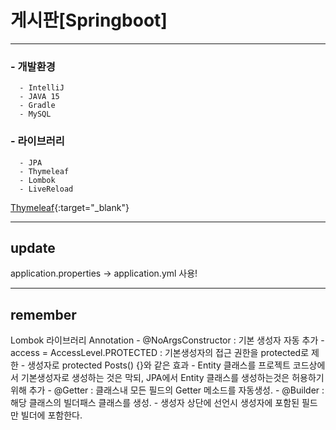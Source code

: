 # 게시판[Springboot]


***

### - 개발환경
      - IntelliJ
      - JAVA 15
      - Gradle
      - MySQL
### - 라이브러리
      - JPA
      - Thymeleaf 
      - Lombok
      - LiveReload
      

[Thymeleaf](https://www.thymeleaf.org/doc/tutorials/3.0/usingthymeleaf.html#introducing-thymeleaf){:target="_blank"}
      
***
## update

application.properties -> application.yml 사용!



***
 ## remember
 
 Lombok 라이브러리 Annotation 
    - @NoArgsConstructor : 기본 생성자 자동 추가
        - access = AccessLevel.PROTECTED : 기본생성자의 접근 권한을 protected로 제한
        - 생성자로 protected Posts() {}와 같은 효과
        - Entity 클래스를 프로젝트 코드상에서 기본생성자로 생성하는 것은 막되, JPA에서 Entity 클래스를 생성하는것은 허용하기 위해 추가
    - @Getter : 클래스내 모든 필드의 Getter 메소드를 자동생성.
    - @Builder : 해당 클래스의 빌더패스 클래스를 생성.
        - 생성자 상단에 선언시 생성자에 포함된 필드만 빌더에 포함한다.
